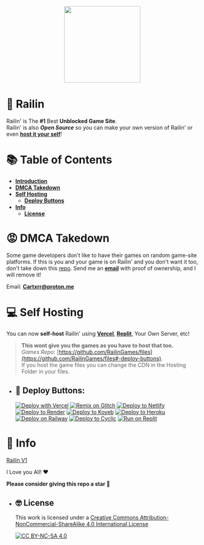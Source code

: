 <p align="center"><img style="height: 200px;" src="https://railingames.github.io/Assests/Imgs/Logo.png"></p>

# 🚈 Railin
Railin' is The **#1** Best **Unblocked Game Site**. <br>
Railin' is also ***Open Source*** so you can make your own version of Railin' or even [**host it your self**](#-self-hosting)!

# 📚 Table of Contents

* [**Introduction**](#-railin)
* [**DMCA Takedown**](#-dmca-takedown)
* [**Self Hosting**](#-self-hosting)
    - [**Deploy Buttons**](#-deploy-buttons)
* [**Info**](#-info)
    - [**License**](#-license)

# 😡 DMCA Takedown
Some game developers don't like to have their games on random game-site platforms. If this is you and your game is on Railin' and you don't want it too, don't take down this [repo](https://github.com/RailinGames/files). Send me an [**email**](mailto:Cartxrr@proton.me) with proof of ownership, and I will remove it!

Email: [**Cartxrr@proton.me**](mailto:Cartxrr@proton.me)

# 💻 Self Hosting
You can now **self-host** Railin' using [**Vercel**](https://vercel.com), [**Replit**](https://replit.com), Your Own Server, etc!  

> **This wont give you the games as you have to host that too.** <br>
*Games Repo*: [https://github.com/RailinGames/files](https://github.com/RailinGames/files#-deploy-buttons). <br>
If you host the game files you can change the CDN in the Hosting Folder in your files.

+ ## 🎁 Deploy Buttons:

    [![Deploy with Vercel](https://binbashbanana.github.io/deploy-buttons/buttons/remade/vercel.svg)](https://vercel.com/new/clone?repository-url=https://github.com/RailinGames/RailinGames.github.io/tree/main)
[![Remix on Glitch](https://binbashbanana.github.io/deploy-buttons/buttons/remade/glitch.svg)](https://glitch.com/edit/#!/import/github/RailinGames/RailinGames.github.io)
[![Deploy to Netlify](https://binbashbanana.github.io/deploy-buttons/buttons/remade/netlify.svg)](https://app.netlify.com/start/deploy?repository=https://github.com/RailinGames/RailinGames.github.io/tree/main)
[![Deploy to Render](https://binbashbanana.github.io/deploy-buttons/buttons/remade/render.svg)](https://render.com/deploy?repo=https://github.com/RailinGames/RailinGames.github.io/tree/main)
[![Deploy to Koyeb](https://binbashbanana.github.io/deploy-buttons/buttons/remade/koyeb.svg)](https://app.koyeb.com/deploy?type=git&repository=github.com/RailinGames/RailinGames.github.io/tree/main)
[![Deploy to Heroku](https://binbashbanana.github.io/deploy-buttons/buttons/remade/heroku.svg)](https://heroku.com/deploy/?template=https://github.com/RailinGames/RailinGames.github.io/tree/main)
[![Deploy on Railway](https://binbashbanana.github.io/deploy-buttons/buttons/remade/railway.svg)](https://railway.app/new/template?template=https://github.com/RailinGames/RailinGames.github.io/tree/main)
[![Deploy to Cyclic](https://binbashbanana.github.io/deploy-buttons/buttons/remade/cyclic.svg)](https://app.cyclic.sh/api/app/deploy/RailinGames/RailinGames.github.io)
[![Run on Replit](https://binbashbanana.github.io/deploy-buttons/buttons/remade/replit.svg)](https://replit.com/github/RailinGames/RailinGames.github.io)

# 📜 Info
[Railin V1](https://github.com/RailinGames/v1)

I Love you All! ❤

**Please consider giving this repo a star 🌟**

+ ## 🤓 License
    This work is licensed under a
    [Creative Commons Attribution-NonCommercial-ShareAlike 4.0 International License](http://creativecommons.org/licenses/by-nc-sa/4.0)

    [![CC BY-NC-SA 4.0](https://licensebuttons.net/l/by-nc-sa/4.0/88x31.png)](http://creativecommons.org/licenses/by-nc-sa/4.0/) 